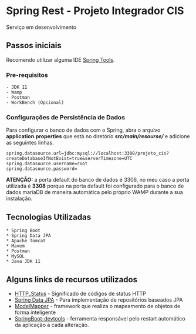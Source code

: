 # Spring Rest - Projeto Integrador CIS

Serviço em desenvolvimento

## Passos iniciais

Recomendo utilizar alguma IDE [Spring Tools](https://spring.io/tools).

### Pre-requisitos

```
- JDK 11
- Wamp
- Postman
- WorkBench (Opcional)
```

### Configurações de Persistência de Dados

Para configurar o banco de dados com o Spring, abra o arquivo **application.properties** que está no diretório 
**_src/main/resourse/_** e adicione as seguintes linhas. 

```
spring.datasource.url=jdbc:mysql://localhost:3308/projeto_cis?createDatabaseIfNotExist=true&serverTimezone=UTC
spring.datasource.username=root
spring.datasource.password=
```
**ATENÇÃO:** a porta default do banco de dados é 3306, no meu caso a porta utilizada é **3308** porque na porta default
foi configurado para o banco de dados mariaDB de maneira automática pelo próprio WAMP durante a sua instalação.


## Tecnologias Utilizadas
```
* Spring Boot
* Spring Data JPA
* Apache Tomcat
* Mavem
* Postman
* MySQL
* Java JDK 11
```


## Alguns links de recursos utilizados

* [HTTP_Status](https://developer.mozilla.org/pt-BR/docs/Web/HTTP/Status) - Significado de códigos de status HTTP
* [Spring Data JPA](https://maven.apache.org/) - Para implementação de repositórios baseados JPA
* [ModelMapper](https://rometools.github.io/rome/) -  framework que realiza o mapeamento de objetos de forma inteligente
* [SpringBoot-devtools](https://docs.spring.io/spring-boot/docs/1.5.16.RELEASE/reference/html/using-boot-devtools.html) -  ferramenta responsável pelo restart automático da aplicação a cada alteração.

